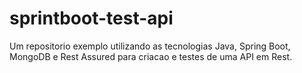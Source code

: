 # sprintboot-test-api
Um repositorio exemplo utilizando as tecnologias Java, Spring Boot, MongoDB e Rest Assured para criacao e testes de uma API em Rest.

